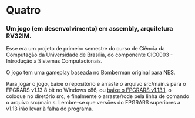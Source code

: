 # Quatro
### Um jogo (em desenvolvimento) em assembly, arquitetura RV32IM.

Esse era um projeto de primeiro semestre do curso de Ciência da Computação da Universidade de Brasília, do componente CIC0003 - Introdução a Sistemas Computacionais.

O jogo tem uma gameplay baseada no Bomberman original para NES.

Para jogar o jogo, baixe o repositório e arraste o arquivo src/main.s para o FPGRARS v1.13 8 bit no Windows x86, ou [baixe o FPGRARS v1.13.1](https://github.com/LeoRiether/FPGRARS/releases/tag/v1.13.1), o coloque no diretório src, e finalmente o arraste/rode pela linha de comando o arquivo src/main.s. Lembre-se que versões do FPGRARS superiores a v1.13 irão levar à falha do programa.
